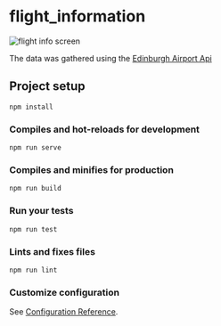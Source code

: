 # flight_information



![flight info screen](https://user-images.githubusercontent.com/39915585/67638310-fea07b80-f8da-11e9-8dd1-c220665a5faa.png)

The data was gathered using the [Edinburgh Airport Api](https://kabrudle.edinburghairport.com/api/flights/all)


## Project setup
```
npm install
```

### Compiles and hot-reloads for development
```
npm run serve
```

### Compiles and minifies for production
```
npm run build
```

### Run your tests
```
npm run test
```

### Lints and fixes files
```
npm run lint
```

### Customize configuration
See [Configuration Reference](https://cli.vuejs.org/config/).
